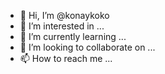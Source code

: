 - 👋 Hi, I’m @konaykoko
- 👀 I’m interested in ...
- 🌱 I’m currently learning ...
- 💞️ I’m looking to collaborate on ...
- 📫 How to reach me ...

<!---
konaykoko/konaykoko is a ✨ special ✨ repository because its `README.md` (this file) appears on your GitHub profile.
You can click the Preview link to take a look at your changes.
--->
